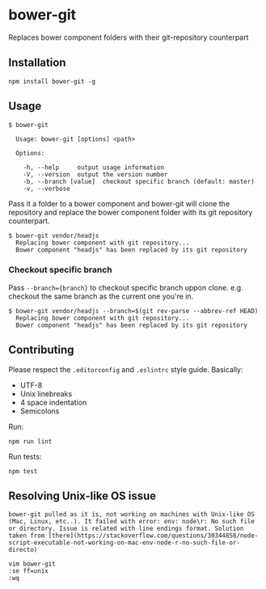 # bower-git

Replaces bower component folders with their git-repository counterpart

## Installation

```
npm install bower-git -g
```

## Usage

```
$ bower-git

  Usage: bower-git [options] <path>

  Options:

    -h, --help     output usage information
    -V, --version  output the version number
    -b, --branch [value]  checkout specific branch (default: master)
    -v, --verbose
```

Pass it a folder to a bower component and bower-git will clone the repository and replace the bower component folder with its git repository counterpart.

```
$ bower-git vendor/headjs
  Replacing bower component with git repository...
  Bower component "headjs" has been replaced by its git repository
```

### Checkout specific branch

Pass `--branch={branch}` to checkout specific branch uppon clone. e.g. checkout the same branch as the current one you're in.

```
$ bower-git vendor/headjs --branch=$(git rev-parse --abbrev-ref HEAD)
  Replacing bower component with git repository...
  Bower component "headjs" has been replaced by its git repository
```

## Contributing

Please respect the `.editorconfig` and `.eslintrc` style guide. Basically:

- UTF-8
- Unix linebreaks
- 4 space indentation
- Semicolons

Run:

```
npm run lint
```

Run tests:

```
npm test
```

## Resolving Unix-like OS issue
```
bower-git pulled as it is, not working on machines with Unix-like OS (Mac, Linux, etc..). It failed with error: env: node\r: No such file or directory. Issue is related with line endings format. Solution taken from [there](https://stackoverflow.com/questions/30344858/node-script-executable-not-working-on-mac-env-node-r-no-such-file-or-directo)
```
```
vim bower-git
:se ff=unix
:wq
```
